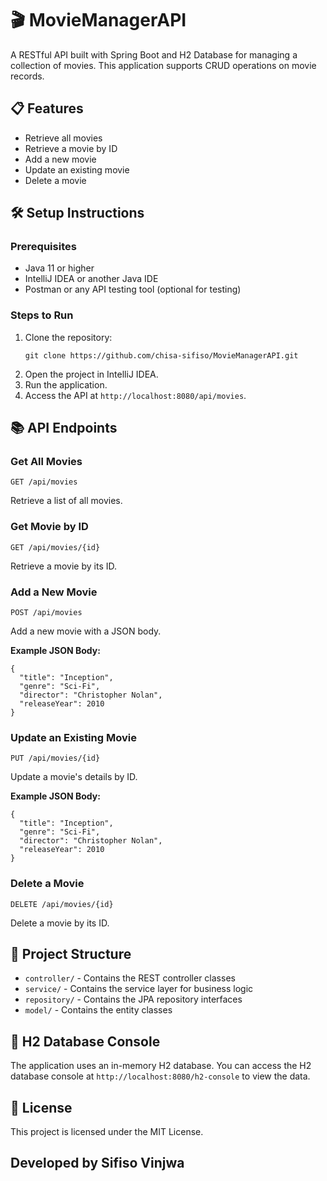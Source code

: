 
<body>

<h1>🎬 MovieManagerAPI</h1>
<p>A RESTful API built with Spring Boot and H2 Database for managing a collection of movies. This application supports CRUD operations on movie records.</p>

<h2>📋 Features</h2>
<ul>
  <li>Retrieve all movies</li>
  <li>Retrieve a movie by ID</li>
  <li>Add a new movie</li>
  <li>Update an existing movie</li>
  <li>Delete a movie</li>
</ul>

<h2>🛠️ Setup Instructions</h2>

<h3>Prerequisites</h3>
<ul>
  <li>Java 11 or higher</li>
  <li>IntelliJ IDEA or another Java IDE</li>
  <li>Postman or any API testing tool (optional for testing)</li>
</ul>

<h3>Steps to Run</h3>
<ol>
  <li>Clone the repository:
    <pre><code>git clone https://github.com/chisa-sifiso/MovieManagerAPI.git</code></pre>
  </li>
  <li>Open the project in IntelliJ IDEA.</li>
  <li>Run the application.</li>
  <li>Access the API at <code>http://localhost:8080/api/movies</code>.</li>
</ol>

<h2>📚 API Endpoints</h2>

<h3>Get All Movies</h3>
<pre><code>GET /api/movies</code></pre>
<p>Retrieve a list of all movies.</p>

<h3>Get Movie by ID</h3>
<pre><code>GET /api/movies/{id}</code></pre>
<p>Retrieve a movie by its ID.</p>

<h3>Add a New Movie</h3>
<pre><code>POST /api/movies</code></pre>
<p>Add a new movie with a JSON body.</p>
<p><strong>Example JSON Body:</strong></p>
<pre><code>{
  "title": "Inception",
  "genre": "Sci-Fi",
  "director": "Christopher Nolan",
  "releaseYear": 2010
}</code></pre>

<h3>Update an Existing Movie</h3>
<pre><code>PUT /api/movies/{id}</code></pre>
<p>Update a movie's details by ID.</p>
<p><strong>Example JSON Body:</strong></p>
<pre><code>{
  "title": "Inception",
  "genre": "Sci-Fi",
  "director": "Christopher Nolan",
  "releaseYear": 2010
}</code></pre>

<h3>Delete a Movie</h3>
<pre><code>DELETE /api/movies/{id}</code></pre>
<p>Delete a movie by its ID.</p>

<h2>📂 Project Structure</h2>
<ul>
  <li><code>controller/</code> - Contains the REST controller classes</li>
  <li><code>service/</code> - Contains the service layer for business logic</li>
  <li><code>repository/</code> - Contains the JPA repository interfaces</li>
  <li><code>model/</code> - Contains the entity classes</li>
</ul>

<h2>🔗 H2 Database Console</h2>
<p>The application uses an in-memory H2 database. You can access the H2 database console at <code>http://localhost:8080/h2-console</code> to view the data.</p>

<h2>📄 License</h2>
<p>This project is licensed under the MIT License.</p>
<h2>Developed by Sifiso Vinjwa</h2>
</body>
</html>

